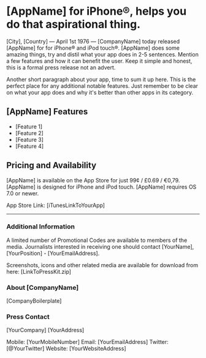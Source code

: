 # [AppName] for iPhone®, helps you do that aspirational thing.

[City], [Country] — April 1st 1976 —  [CompanyName] today released [AppName] for for iPhone® and iPod touch®. [AppName] does some amazing things, try and distil what your app does in 2-5 sentences. Mention a few features and how it can benefit the user. Keep it simple and honest, this is a formal press release not an advert. 

Another short paragraph about your app, time to sum it up here. This is the perfect place for any additional notable features. Just remember to be clear on what your app does and why it's better than other apps in its category.

## [AppName] Features
- [Feature 1]
- [Feature 2]
- [Feature 3]
- [Feature 4]

## Pricing and Availability
[AppName] is available on the App Store for just 99¢ / £0.69 / €0,79. [AppName] is designed for iPhone and iPod touch. [AppName] requires OS 7.0 or newer.

App Store Link: [iTunesLinkToYourApp] 

---

### Additional Information
A limited number of Promotional Codes are available to members of the media. Journalists interested in receiving one should contact [YourName], [YourPosition] - [YourEmailAddress].

Screenshots, icons and other related media are available for download from here: [LinkToPressKit.zip] 

### About [CompanyName]
[CompanyBoilerplate]

### Press Contact
[YourCompany]
[YourAddress]

Mobile: [YourMobileNumber]
Email: [YourEmailAddress]
Twitter:  [@YourTwitter]
Website: [YourWebsiteAddress]


